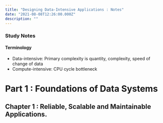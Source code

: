 ```yaml
---
title: "Designing Data-Intensive Applications : Notes"
date: "2021-08-08T12:26:00.000Z"
description: ""
---
```


### Study Notes

#### Terminology

- Data-intensive: Primary complexity is quantity, complexity, speed of change of data
- Compute-intensive: CPU cycle bottleneck

# Part 1 : Foundations of Data Systems

## Chapter 1 : Reliable, Scalable and Maintainable Applications.

